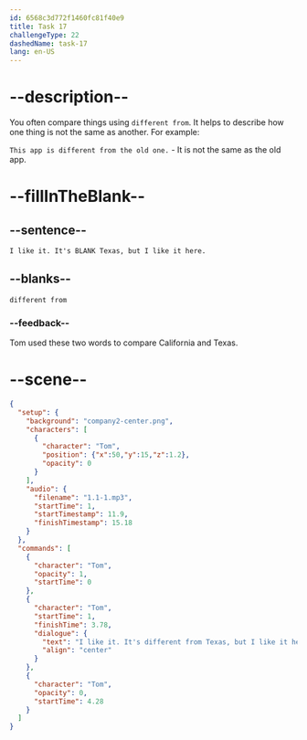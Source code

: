 ```yaml
---
id: 6568c3d772f1460fc81f40e9
title: Task 17
challengeType: 22
dashedName: task-17
lang: en-US
---
```


<!--
AUDIO REFERENCE:
Tom: I like it. It's different from Texas, but I like it here.
-->

# --description--

You often compare things using `different from`. It helps to describe how one thing is not the same as another. For example:

`This app is different from the old one.` - It is not the same as the old app.

# --fillInTheBlank--

## --sentence--

`I like it. It's BLANK Texas, but I like it here.`

## --blanks--

`different from`

### --feedback--

Tom used these two words to compare California and Texas.

# --scene--

```json
{
  "setup": {
    "background": "company2-center.png",
    "characters": [
      {
        "character": "Tom",
        "position": {"x":50,"y":15,"z":1.2},
        "opacity": 0
      }
    ],
    "audio": {
      "filename": "1.1-1.mp3",
      "startTime": 1,
      "startTimestamp": 11.9,
      "finishTimestamp": 15.18
    }
  },
  "commands": [
    {
      "character": "Tom",
      "opacity": 1,
      "startTime": 0
    },
    {
      "character": "Tom",
      "startTime": 1,
      "finishTime": 3.78,
      "dialogue": {
        "text": "I like it. It's different from Texas, but I like it here.",
        "align": "center"
      }
    },
    {
      "character": "Tom",
      "opacity": 0,
      "startTime": 4.28
    }
  ]
}
```
